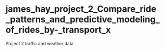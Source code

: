 # james_hay_project_2_Compare_ride_patterns_and_predictive_modeling_of_rides_by-_transport_x
Project 2
traffic and weather data